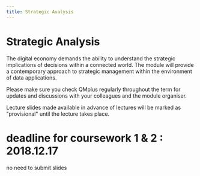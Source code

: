```yaml
---
title: Strategic Analysis
---
```


# Strategic Analysis

The digital economy demands the ability to understand the strategic implications of decisions within a connected world. The module will provide a contemporary approach to strategic management within the environment of data applications.

Please make sure you check QMplus regularly throughout the term for updates and discussions with your colleagues and the module organiser.

Lecture slides made available in advance of lectures will be marked as "provisional" until the lecture takes place.

# deadline for coursework 1 & 2 : 2018.12.17

no need to submit slides
